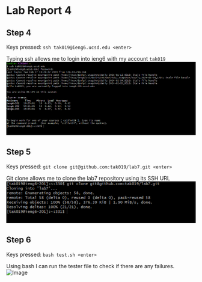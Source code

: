 # Lab Report 4

## Step 4
Keys pressed: `ssh tak019@ieng6.ucsd.edu <enter>`

Typing ssh allows me to login into ieng6 with my account `tak019`
![Image](login.PNG)

## Step 5
Keys pressed: `git clone git@github.com:tak019/lab7.git <enter>`

Git clone allows me to clone the lab7 repository using its SSH URL
![Image](clone.PNG) 

## Step 6
Keys pressed: `bash test.sh <enter>`

Using bash I can run the tester file to check if there are any failures.
![Image](test.PNG)
